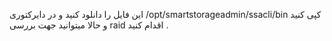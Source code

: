 این فایل را دانلود کنید و در دایرکتوری 
/opt/smartstorageadmin/ssacli/bin
کپی کنید
و حالا میتوانید جهت بررسی raid اقدام کنید .
